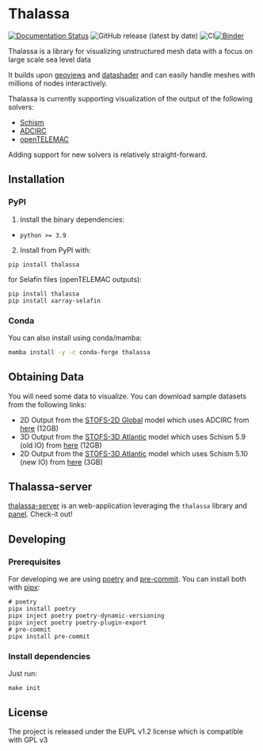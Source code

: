 Thalassa
========

[![Documentation Status](https://readthedocs.org/projects/thalassa/badge/?version=latest)](https://thalassa.readthedocs.io/en/latest/?badge=latest) ![GitHub release (latest by date)](https://img.shields.io/github/v/release/ec-jrc/Thalassa) ![CI](https://github.com/ec-jrc/Thalassa/actions/workflows/run_tests.yml/badge.svg)[![Binder](https://mybinder.org/badge_logo.svg)](https://mybinder.org/v2/gh/ec-jrc/Thalassa/master?urlpath=lab)

Thalassa is a library for visualizing unstructured mesh data with a focus on large scale sea level data

It builds upon [geoviews](https://geoviews.org/) and [datashader](https://datashader.org/)
and can easily handle meshes with millions of nodes interactively.

<!-- https://user-images.githubusercontent.com/411196/146007390-88e8cc59-9ae9-4a15-83fd-f7f1f2d724c2.mp4 -->

Thalassa is currently supporting visualization of the output of the following solvers:

- [Schism](https://github.com/schism-dev/schism)
- [ADCIRC](https://adcirc.org/)
- [openTELEMAC](https://www.opentelemac.org/)

Adding support for new solvers is relatively straight-forward.

## Installation

### PyPI

1. Install the binary dependencies:

- `python >= 3.9`

2. Install from PyPI with:

```
pip install thalassa
```
for Selafin files (openTELEMAC outputs):
```
pip install thalassa
pip install xarray-selafin
```

### Conda

You can also install using conda/mamba:

```bash
mamba install -y -c conda-forge thalassa
```

## Obtaining Data

You will need some data to visualize. You can download sample datasets from the following links:

- 2D Output from the [STOFS-2D Global]() model which uses ADCIRC from [here](https://noaa-gestofs-pds.s3.amazonaws.com/stofs_2d_glo.20230501/stofs_2d_glo.t00z.fields.cwl.nc) (12GB)
- 3D Output from the [STOFS-3D Atlantic](https://noaa-nos-stofs3d-pds.s3.amazonaws.com/README.html) model which uses Schism 5.9 (old IO) from [here](https://noaa-nos-stofs3d-pds.s3.amazonaws.com/STOFS-3D-Atl-shadow-VIMS/20220430/schout_20220501.nc) (12GB)
- 2D Output from the [STOFS-3D Atlantic](https://noaa-nos-stofs3d-pds.s3.amazonaws.com/README.html) model which uses Schism 5.10 (new IO) from [here](https://noaa-nos-stofs3d-pds.s3.amazonaws.com/STOFS-3D-Atl/stofs_3d_atl.20230501/stofs_3d_atl.t12z.fields.out2d_nowcast.nc) (3GB)

## Thalassa-server

[thalassa-server](https://github.com/oceanmodeling/thalassa-server) is an web-application leveraging the `thalassa` library
and [panel](https://panel.holoviz.org/). Check-it out!

## Developing

### Prerequisites

For developing we are using [poetry](https://pre-commit.com/) and [pre-commit](https://pre-commit.com/).
You can install both with [pipx](https://github.com/pypa/pipx):

```
# poetry
pipx install poetry
pipx inject poetry poetry-dynamic-versioning
pipx inject poetry poetry-plugin-export
# pre-commit
pipx install pre-commit
```

### Install dependencies

Just run:

```
make init
```

## License

The project is released under the EUPL v1.2 license which is compatible with GPL v3
